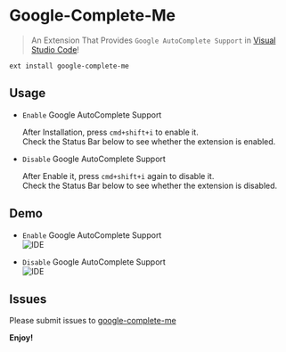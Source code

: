 # Google-Complete-Me

> An Extension That Provides `Google AutoComplete Support` in [Visual Studio Code](https://code.visualstudio.com/)!

```
ext install google-complete-me
```
## Usage
* `Enable` Google AutoComplete Support 

    After Installation, press `cmd+shift+i` to enable it.  
    Check the Status Bar below to see whether the extension is enabled.

* `Disable` Google AutoComplete Support 

    After Enable it, press `cmd+shift+i` again to disable it.  
    Check the Status Bar below to see whether the extension is disabled.

## Demo
* `Enable` Google AutoComplete Support   
![IDE](http://i.giphy.com/3oD3Yzrwjb2TSbjdzW.gif) 

* `Disable` Google AutoComplete Support  
![IDE](http://i.giphy.com/3o6Ei2ZCw0dkUexda8.gif)

## Issues
Please submit issues to [google-complete-me](https://github.com/jaydenlin/google-complete-me)

**Enjoy!**
